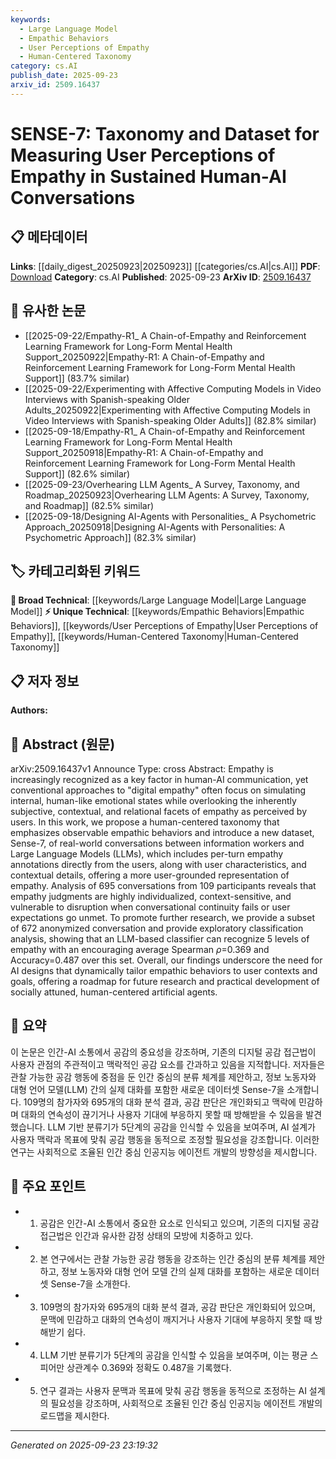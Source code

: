 ```yaml
---
keywords:
  - Large Language Model
  - Empathic Behaviors
  - User Perceptions of Empathy
  - Human-Centered Taxonomy
category: cs.AI
publish_date: 2025-09-23
arxiv_id: 2509.16437
---
```


<!-- KEYWORD_LINKING_METADATA:
{
  "processed_timestamp": "2025-09-23T23:19:32.949311",
  "vocabulary_version": "1.0",
  "selected_keywords": [
    "Large Language Model",
    "Empathic Behaviors",
    "User Perceptions of Empathy",
    "Human-Centered Taxonomy"
  ],
  "rejected_keywords": [],
  "similarity_scores": {
    "Large Language Model": 0.85,
    "Empathic Behaviors": 0.78,
    "User Perceptions of Empathy": 0.77,
    "Human-Centered Taxonomy": 0.8
  },
  "extraction_method": "AI_prompt_based",
  "budget_applied": true,
  "candidates_json": {
    "candidates": [
      {
        "surface": "Large Language Models",
        "canonical": "Large Language Model",
        "aliases": [
          "LLM",
          "Large Language Models"
        ],
        "category": "broad_technical",
        "rationale": "Large Language Models are central to the study and provide a technical basis for empathy analysis in AI.",
        "novelty_score": 0.45,
        "connectivity_score": 0.88,
        "specificity_score": 0.7,
        "link_intent_score": 0.85
      },
      {
        "surface": "empathic behaviors",
        "canonical": "Empathic Behaviors",
        "aliases": [
          "empathy behaviors",
          "empathetic actions"
        ],
        "category": "unique_technical",
        "rationale": "Empathic behaviors are a unique focus of the paper, highlighting the human-centered approach to AI empathy.",
        "novelty_score": 0.72,
        "connectivity_score": 0.65,
        "specificity_score": 0.8,
        "link_intent_score": 0.78
      },
      {
        "surface": "user perceptions of empathy",
        "canonical": "User Perceptions of Empathy",
        "aliases": [
          "empathy perceptions",
          "user empathy views"
        ],
        "category": "unique_technical",
        "rationale": "Understanding user perceptions is crucial for tailoring AI interactions, making it a key concept in the paper.",
        "novelty_score": 0.68,
        "connectivity_score": 0.6,
        "specificity_score": 0.75,
        "link_intent_score": 0.77
      },
      {
        "surface": "human-centered taxonomy",
        "canonical": "Human-Centered Taxonomy",
        "aliases": [
          "user-centered taxonomy",
          "human-focused taxonomy"
        ],
        "category": "unique_technical",
        "rationale": "The taxonomy is a novel contribution of the paper, providing a framework for analyzing empathy in AI.",
        "novelty_score": 0.7,
        "connectivity_score": 0.68,
        "specificity_score": 0.78,
        "link_intent_score": 0.8
      }
    ],
    "ban_list_suggestions": [
      "empathy",
      "dataset",
      "conversation"
    ]
  },
  "decisions": [
    {
      "candidate_surface": "Large Language Models",
      "resolved_canonical": "Large Language Model",
      "decision": "linked",
      "scores": {
        "novelty": 0.45,
        "connectivity": 0.88,
        "specificity": 0.7,
        "link_intent": 0.85
      }
    },
    {
      "candidate_surface": "empathic behaviors",
      "resolved_canonical": "Empathic Behaviors",
      "decision": "linked",
      "scores": {
        "novelty": 0.72,
        "connectivity": 0.65,
        "specificity": 0.8,
        "link_intent": 0.78
      }
    },
    {
      "candidate_surface": "user perceptions of empathy",
      "resolved_canonical": "User Perceptions of Empathy",
      "decision": "linked",
      "scores": {
        "novelty": 0.68,
        "connectivity": 0.6,
        "specificity": 0.75,
        "link_intent": 0.77
      }
    },
    {
      "candidate_surface": "human-centered taxonomy",
      "resolved_canonical": "Human-Centered Taxonomy",
      "decision": "linked",
      "scores": {
        "novelty": 0.7,
        "connectivity": 0.68,
        "specificity": 0.78,
        "link_intent": 0.8
      }
    }
  ]
}
-->

# SENSE-7: Taxonomy and Dataset for Measuring User Perceptions of Empathy in Sustained Human-AI Conversations

## 📋 메타데이터

**Links**: [[daily_digest_20250923|20250923]] [[categories/cs.AI|cs.AI]]
**PDF**: [Download](https://arxiv.org/pdf/2509.16437.pdf)
**Category**: cs.AI
**Published**: 2025-09-23
**ArXiv ID**: [2509.16437](https://arxiv.org/abs/2509.16437)

## 🔗 유사한 논문
- [[2025-09-22/Empathy-R1_ A Chain-of-Empathy and Reinforcement Learning Framework for Long-Form Mental Health Support_20250922|Empathy-R1: A Chain-of-Empathy and Reinforcement Learning Framework for Long-Form Mental Health Support]] (83.7% similar)
- [[2025-09-22/Experimenting with Affective Computing Models in Video Interviews with Spanish-speaking Older Adults_20250922|Experimenting with Affective Computing Models in Video Interviews with Spanish-speaking Older Adults]] (82.8% similar)
- [[2025-09-18/Empathy-R1_ A Chain-of-Empathy and Reinforcement Learning Framework for Long-Form Mental Health Support_20250918|Empathy-R1: A Chain-of-Empathy and Reinforcement Learning Framework for Long-Form Mental Health Support]] (82.6% similar)
- [[2025-09-23/Overhearing LLM Agents_ A Survey, Taxonomy, and Roadmap_20250923|Overhearing LLM Agents: A Survey, Taxonomy, and Roadmap]] (82.5% similar)
- [[2025-09-18/Designing AI-Agents with Personalities_ A Psychometric Approach_20250918|Designing AI-Agents with Personalities: A Psychometric Approach]] (82.3% similar)

## 🏷️ 카테고리화된 키워드
**🧠 Broad Technical**: [[keywords/Large Language Model|Large Language Model]]
**⚡ Unique Technical**: [[keywords/Empathic Behaviors|Empathic Behaviors]], [[keywords/User Perceptions of Empathy|User Perceptions of Empathy]], [[keywords/Human-Centered Taxonomy|Human-Centered Taxonomy]]

## 📋 저자 정보

**Authors:** 

## 📄 Abstract (원문)

arXiv:2509.16437v1 Announce Type: cross 
Abstract: Empathy is increasingly recognized as a key factor in human-AI communication, yet conventional approaches to "digital empathy" often focus on simulating internal, human-like emotional states while overlooking the inherently subjective, contextual, and relational facets of empathy as perceived by users. In this work, we propose a human-centered taxonomy that emphasizes observable empathic behaviors and introduce a new dataset, Sense-7, of real-world conversations between information workers and Large Language Models (LLMs), which includes per-turn empathy annotations directly from the users, along with user characteristics, and contextual details, offering a more user-grounded representation of empathy. Analysis of 695 conversations from 109 participants reveals that empathy judgments are highly individualized, context-sensitive, and vulnerable to disruption when conversational continuity fails or user expectations go unmet. To promote further research, we provide a subset of 672 anonymized conversation and provide exploratory classification analysis, showing that an LLM-based classifier can recognize 5 levels of empathy with an encouraging average Spearman $\rho$=0.369 and Accuracy=0.487 over this set. Overall, our findings underscore the need for AI designs that dynamically tailor empathic behaviors to user contexts and goals, offering a roadmap for future research and practical development of socially attuned, human-centered artificial agents.

## 📝 요약

이 논문은 인간-AI 소통에서 공감의 중요성을 강조하며, 기존의 디지털 공감 접근법이 사용자 관점의 주관적이고 맥락적인 공감 요소를 간과하고 있음을 지적합니다. 저자들은 관찰 가능한 공감 행동에 중점을 둔 인간 중심의 분류 체계를 제안하고, 정보 노동자와 대형 언어 모델(LLM) 간의 실제 대화를 포함한 새로운 데이터셋 Sense-7을 소개합니다. 109명의 참가자와 695개의 대화 분석 결과, 공감 판단은 개인화되고 맥락에 민감하며 대화의 연속성이 끊기거나 사용자 기대에 부응하지 못할 때 방해받을 수 있음을 발견했습니다. LLM 기반 분류기가 5단계의 공감을 인식할 수 있음을 보여주며, AI 설계가 사용자 맥락과 목표에 맞춰 공감 행동을 동적으로 조정할 필요성을 강조합니다. 이러한 연구는 사회적으로 조율된 인간 중심 인공지능 에이전트 개발의 방향성을 제시합니다.

## 🎯 주요 포인트

- 1. 공감은 인간-AI 소통에서 중요한 요소로 인식되고 있으며, 기존의 디지털 공감 접근법은 인간과 유사한 감정 상태의 모방에 치중하고 있다.
- 2. 본 연구에서는 관찰 가능한 공감 행동을 강조하는 인간 중심의 분류 체계를 제안하고, 정보 노동자와 대형 언어 모델 간의 실제 대화를 포함하는 새로운 데이터셋 Sense-7을 소개한다.
- 3. 109명의 참가자와 695개의 대화 분석 결과, 공감 판단은 개인화되어 있으며, 문맥에 민감하고 대화의 연속성이 깨지거나 사용자 기대에 부응하지 못할 때 방해받기 쉽다.
- 4. LLM 기반 분류기가 5단계의 공감을 인식할 수 있음을 보여주며, 이는 평균 스피어만 상관계수 0.369와 정확도 0.487을 기록했다.
- 5. 연구 결과는 사용자 문맥과 목표에 맞춰 공감 행동을 동적으로 조정하는 AI 설계의 필요성을 강조하며, 사회적으로 조율된 인간 중심 인공지능 에이전트 개발의 로드맵을 제시한다.


---

*Generated on 2025-09-23 23:19:32*